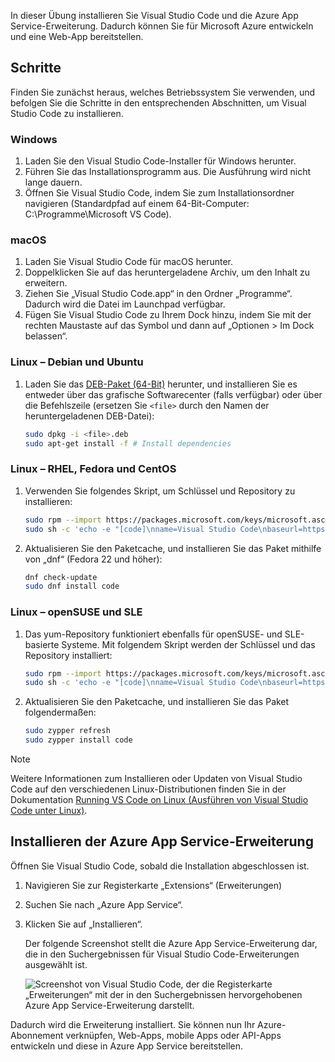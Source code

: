 In dieser Übung installieren Sie Visual Studio Code und die Azure App Service-Erweiterung. Dadurch können Sie für Microsoft Azure entwickeln und eine Web-App bereitstellen.

## <a name="exercise-steps"></a>Schritte

Finden Sie zunächst heraus, welches Betriebssystem Sie verwenden, und befolgen Sie die Schritte in den entsprechenden Abschnitten, um Visual Studio Code zu installieren.

### <a name="windows"></a>Windows

1. Laden Sie den Visual Studio Code-Installer für Windows herunter.
2. Führen Sie das Installationsprogramm aus. Die Ausführung wird nicht lange dauern.
3. Öffnen Sie Visual Studio Code, indem Sie zum Installationsordner navigieren (Standardpfad auf einem 64-Bit-Computer: C:\Programme\Microsoft VS Code).

### <a name="macos"></a>macOS

1. Laden Sie Visual Studio Code für macOS herunter.
2. Doppelklicken Sie auf das heruntergeladene Archiv, um den Inhalt zu erweitern.
3. Ziehen Sie „Visual Studio Code.app“ in den Ordner „Programme“. Dadurch wird die Datei im Launchpad verfügbar.
4. Fügen Sie Visual Studio Code zu Ihrem Dock hinzu, indem Sie mit der rechten Maustaste auf das Symbol und dann auf „Optionen > Im Dock belassen“.

### <a name="linux--debian-and-ubuntu"></a>Linux – Debian und Ubuntu

1. Laden Sie das [DEB-Paket (64-Bit)](https://go.microsoft.com/fwlink/?LinkID=760868) herunter, und installieren Sie es entweder über das grafische Softwarecenter (falls verfügbar) oder über die Befehlszeile (ersetzen Sie `<file>` durch den Namen der heruntergeladenen DEB-Datei):

    ```bash
    sudo dpkg -i <file>.deb
    sudo apt-get install -f # Install dependencies
    ```

### <a name="linux--rhel-fedora-and-centos"></a>Linux – RHEL, Fedora und CentOS

1. Verwenden Sie folgendes Skript, um Schlüssel und Repository zu installieren:

    ```bash
    sudo rpm --import https://packages.microsoft.com/keys/microsoft.asc
    sudo sh -c 'echo -e "[code]\nname=Visual Studio Code\nbaseurl=https://packages.microsoft.com/yumrepos/vscode\nenabled=1\ngpgcheck=1\ngpgkey=https://packages.microsoft.com/keys/microsoft.asc" > /etc/yum.repos.d/vscode.repo'
    ```

1. Aktualisieren Sie den Paketcache, und installieren Sie das Paket mithilfe von „dnf“ (Fedora 22 und höher):

    ```bash
    dnf check-update
    sudo dnf install code
    ```

### <a name="linux--opensuse-and-sle"></a>Linux – openSUSE und SLE

1. Das yum-Repository funktioniert ebenfalls für openSUSE- und SLE-basierte Systeme. Mit folgendem Skript werden der Schlüssel und das Repository installiert:

    ```bash
    sudo rpm --import https://packages.microsoft.com/keys/microsoft.asc
    sudo sh -c 'echo -e "[code]\nname=Visual Studio Code\nbaseurl=https://packages.microsoft.com/yumrepos/vscode\nenabled=1\ntype=rpm-md\ngpgcheck=1\ngpgkey=https://packages.microsoft.com/keys/microsoft.asc" > /etc/zypp/repos.d/vscode.repo'
    ```

1. Aktualisieren Sie den Paketcache, und installieren Sie das Paket folgendermaßen:

    ```bash
    sudo zypper refresh
    sudo zypper install code
    ```

> [!NOTE]
> Weitere Informationen zum Installieren oder Updaten von Visual Studio Code auf den verschiedenen Linux-Distributionen finden Sie in der Dokumentation [Running VS Code on Linux (Ausführen von Visual Studio Code unter Linux)](https://code.visualstudio.com/docs/setup/linux).

## <a name="install-azure-app-service-extension"></a>Installieren der Azure App Service-Erweiterung

Öffnen Sie Visual Studio Code, sobald die Installation abgeschlossen ist.

1. Navigieren Sie zur Registerkarte „Extensions“ (Erweiterungen)
2. Suchen Sie nach „Azure App Service“.
3. Klicken Sie auf „Installieren“.

    Der folgende Screenshot stellt die Azure App Service-Erweiterung dar, die in den Suchergebnissen für Visual Studio Code-Erweiterungen ausgewählt ist.

    ![Screenshot von Visual Studio Code, der die Registerkarte „Erweiterungen“ mit der in den Suchergebnissen hervorgehobenen Azure App Service-Erweiterung darstellt.](../media/3-install-azure-extension.png)

Dadurch wird die Erweiterung installiert. Sie können nun Ihr Azure-Abonnement verknüpfen, Web-Apps, mobile Apps oder API-Apps entwickeln und diese in Azure App Service bereitstellen.
